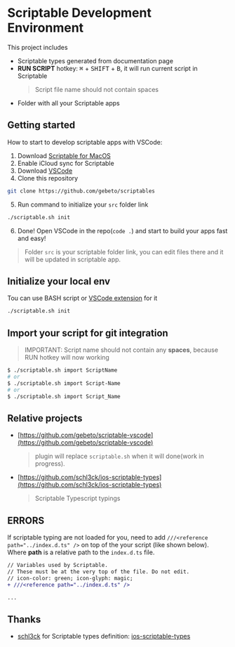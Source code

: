 # Scriptable Development Environment

This project includes

- Scriptable types generated from documentation page
- **RUN SCRIPT** hotkey: <kbd>⌘</kbd> + <kbd>SHIFT</kbd> + <kbd>B</kbd>, it will run current script in Scriptable
    > Script file name should not contain spaces
- Folder with all your Scriptable apps

## Getting started

How to start to develop scriptable apps with VSCode:

1. Download [Scriptable for MacOS](https://scriptable.app/mac-beta/)
2. Enable iCloud sync for Scriptable
3. Download [VSCode](https://code.visualstudio.com/)
4. Clone this repository

  ```sh
  git clone https://github.com/gebeto/scriptables
  ```

5. Run command to initialize your `src` folder link

  ```sh
  ./scriptable.sh init
  ```

6. Done! Open VSCode in the repo(`code .`) and start to build your apps fast and easy!

 > Folder `src` is your scriptable folder link, you can edit files there and it will be updated in scriptable app.

## Initialize your local env

Tou can use BASH script or [VSCode extension](https://marketplace.visualstudio.com/items?itemName=gebeto.vscode-scriptable) for it

```sh
./scriptable.sh init
```

## Import your script for git integration

 > IMPORTANT: Script name should not contain any **spaces**, because RUN hotkey will now working

```sh
$ ./scriptable.sh import ScriptName
# or
$ ./scriptable.sh import Script-Name
# or
$ ./scriptable.sh import Script_Name
```

## Relative projects

- [https://github.com/gebeto/scriptable-vscode](https://github.com/gebeto/scriptable-vscode)
    > plugin will replace `scriptable.sh` when it will done(work in progress).
- [https://github.com/schl3ck/ios-scriptable-types](https://github.com/schl3ck/ios-scriptable-types)
    > Scriptable Typescript typings

## ERRORS

If scriptable typing are not loaded for you, need to add `///<reference path="../index.d.ts" />` on top of the your script (like shown below).
Where **path** is a relative path to the `index.d.ts` file.

```diff
// Variables used by Scriptable.
// These must be at the very top of the file. Do not edit.
// icon-color: green; icon-glyph: magic;
+ ///<reference path="../index.d.ts" />

...
```

## Thanks

- [schl3ck](https://github.com/schl3ck) for Scriptable types definition: [ios-scriptable-types](https://github.com/schl3ck/ios-scriptable-types)
